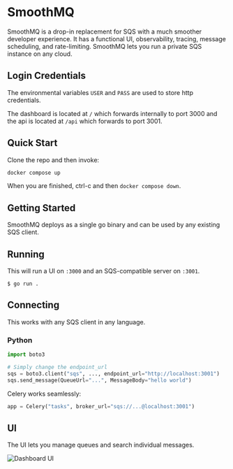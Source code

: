 # SmoothMQ

SmoothMQ is a drop-in replacement for SQS with a much smoother developer experience.
It has a functional UI, observability, tracing, message scheduling, and rate-limiting.
SmoothMQ lets you run a private SQS instance on any cloud.

<!-- A drop-in replacement for SQS designed for great developer experience and efficiency. -->

## Login Credentials

The environmental variables `USER` and `PASS` are used to store http credentials.

The dashboard is located at `/` which forwards internally to port 3000 and the api is located at `/api` which forwards to port 3001.

## Quick Start

Clone the repo and then invoke:

```bash
docker compose up
```

When you are finished, ctrl-c and then `docker compose down`.

## Getting Started

SmoothMQ deploys as a single go binary and can be used by any existing SQS client.

## Running

This will run a UI on `:3000` and an SQS-compatible server on `:3001`.

```
$ go run .
```

## Connecting

This works with any SQS client in any language.

### Python

``` py
import boto3

# Simply change the endpoint_url
sqs = boto3.client("sqs", ..., endpoint_url="http://localhost:3001")
sqs.send_message(QueueUrl="...", MessageBody="hello world")
```

Celery works seamlessly:

``` py
app = Celery("tasks", broker_url="sqs://...@localhost:3001")
```

## UI

The UI lets you manage queues and search individual messages.

![Dashboard UI](docs/queue.gif)
